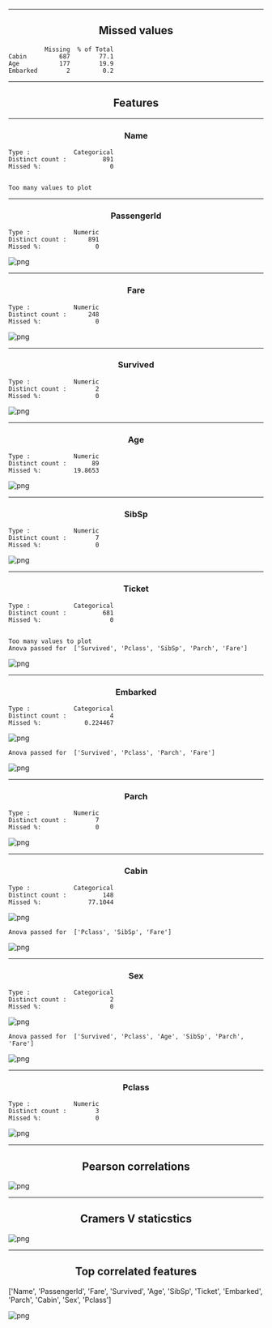 


<hr>



<h2 align="center">Missed values</h2>


    
      
              Missing  % of Total
    Cabin         687        77.1
    Age           177        19.9
    Embarked        2         0.2
    
     
    



<hr>



<h2 align="center">Features</h2>


    
      
    
     



<hr>



<h3 align="center">Name</h3>


    
     
                                 
    Type :            Categorical
    Distinct count :          891
    Missed %:                   0
    
     
    Too many values to plot 
    
     



<hr>



<h3 align="center">PassengerId</h3>


    
     
                             
    Type :            Numeric
    Distinct count :      891
    Missed %:               0
    
     



![png](output_3_13.png)


    
     



<hr>



<h3 align="center">Fare</h3>


    
     
                             
    Type :            Numeric
    Distinct count :      248
    Missed %:               0
    
     



![png](output_3_18.png)


    
     



<hr>



<h3 align="center">Survived</h3>


    
     
                             
    Type :            Numeric
    Distinct count :        2
    Missed %:               0
    
     



![png](output_3_23.png)


    
     



<hr>



<h3 align="center">Age</h3>


    
     
                             
    Type :            Numeric
    Distinct count :       89
    Missed %:         19.8653
    
     



![png](output_3_28.png)


    
     



<hr>



<h3 align="center">SibSp</h3>


    
     
                             
    Type :            Numeric
    Distinct count :        7
    Missed %:               0
    
     



![png](output_3_33.png)


    
     



<hr>



<h3 align="center">Ticket</h3>


    
     
                                 
    Type :            Categorical
    Distinct count :          681
    Missed %:                   0
    
     
    Too many values to plot 
    Anova passed for  ['Survived', 'Pclass', 'SibSp', 'Parch', 'Fare']



![png](output_3_38.png)


    
     



<hr>



<h3 align="center">Embarked</h3>


    
     
                                 
    Type :            Categorical
    Distinct count :            4
    Missed %:            0.224467
    
     



![png](output_3_43.png)


    Anova passed for  ['Survived', 'Pclass', 'Parch', 'Fare']



![png](output_3_45.png)


    
     



<hr>



<h3 align="center">Parch</h3>


    
     
                             
    Type :            Numeric
    Distinct count :        7
    Missed %:               0
    
     



![png](output_3_50.png)


    
     



<hr>



<h3 align="center">Cabin</h3>


    
     
                                 
    Type :            Categorical
    Distinct count :          148
    Missed %:             77.1044
    
     



![png](output_3_55.png)


    Anova passed for  ['Pclass', 'SibSp', 'Fare']



![png](output_3_57.png)


    
     



<hr>



<h3 align="center">Sex</h3>


    
     
                                 
    Type :            Categorical
    Distinct count :            2
    Missed %:                   0
    
     



![png](output_3_62.png)


    Anova passed for  ['Survived', 'Pclass', 'Age', 'SibSp', 'Parch', 'Fare']



![png](output_3_64.png)


    
     



<hr>



<h3 align="center">Pclass</h3>


    
     
                             
    Type :            Numeric
    Distinct count :        3
    Missed %:               0
    
     



![png](output_3_69.png)


    
     
    



<hr>



<h2 align="center">Pearson correlations</h2>


    
      



![png](output_3_74.png)


    
     
    



<hr>



<h2 align="center">Cramers V staticstics</h2>


    
      



![png](output_3_79.png)


    
     
    



<hr>



<h2 align="center">Top correlated features</h2>


    
      





['Name', 'PassengerId', 'Fare', 'Survived', 'Age', 'SibSp', 'Ticket', 'Embarked', 'Parch', 'Cabin', 'Sex', 'Pclass']




![png](output_3_85.png)


